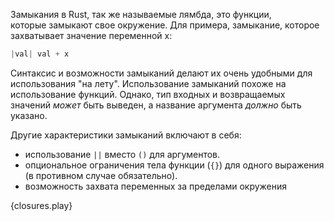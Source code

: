 Замыкания в Rust, так же называемые лямбда, это функции,  
которые замыкают свое окружение. 
Для примера, замыкание, которое захватывает значение переменной x:
```Rust
|val| val + x
```
Синтаксис и возможности замыканий делают их очень удобными 
для использования "на лету". Использование замыканий похоже на использование функций.
Однако, тип входных и возвращаемых значений *может* быть выведен, а 
название аргумента *должно*  быть указано.

Другие характеристики замыканий включают в себя:
* использование `||` вместо `()` для аргументов.
* опциональное ограничения тела функции (`{}`) для одного выражения (в противном случае обязательно).
* возможность захвата переменных за пределами окружения

{closures.play}
